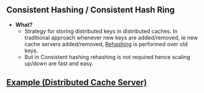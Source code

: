 ## Consistent Hashing / Consistent Hash Ring
- **What?** 
  - Strategy for storing distributed keys in distributed caches. In traditional approach whenever new keys are added/removed, ie new cache servers added/removed, [Rehashing](/DS_Questions/Data_Structures/Hash_Tables) is performed over old keys.
  - But in Consistent hashing rehashing is not required hence scaling up/down are fast and easy.

## [Example (Distributed Cache Server)](Example)
